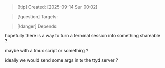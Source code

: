 
>[!tip] Created: [2025-09-14 Sun 00:02]

>[!question] Targets: 

>[!danger] Depends: 

hopefully there is a way to turn a terminal session into something shareable ?

maybe with a tmux script or something ?

ideally we would send some args in to the ttyd server ?